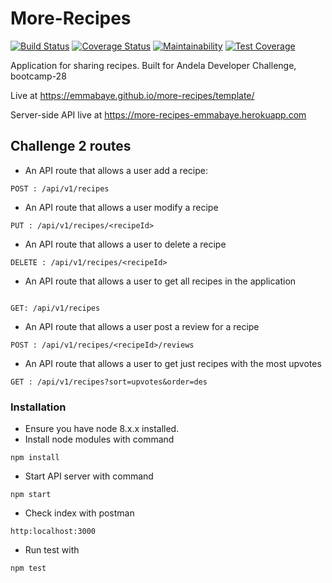 # More-Recipes

[![Build Status](https://travis-ci.org/emmabaye/more-recipes.svg?branch=master)](https://travis-ci.org/emmabaye/more-recipes)
[![Coverage Status](https://coveralls.io/repos/github/emmabaye/more-recipes/badge.svg?branch=master)](https://coveralls.io/github/emmabaye/more-recipes?branch=master)
[![Maintainability](https://api.codeclimate.com/v1/badges/bdd1ed14d9a5842f38b0/maintainability)](https://codeclimate.com/github/emmabaye/more-recipes/maintainability)
[![Test Coverage](https://api.codeclimate.com/v1/badges/bdd1ed14d9a5842f38b0/test_coverage)](https://codeclimate.com/github/emmabaye/more-recipes/test_coverage)

Application for sharing recipes. Built for Andela Developer Challenge, bootcamp-28

Live at https://emmabaye.github.io/more-recipes/template/

Server-side API live at https://more-recipes-emmabaye.herokuapp.com

## Challenge 2 routes
* An API route that allows a user add a recipe:
```
POST : /api/v1/recipes
```

* An API route that allows a user modify a recipe
```
PUT : /api/v1/recipes/<recipeId>
```

* An API route that allows a user to delete a recipe
```
DELETE : /api/v1/recipes/<recipeId>
```

* An API route that allows a user to get all recipes in the application
```

GET: /api/v1/recipes
 ```
* An API route that allows 
a user post a review for a recipe
```
POST : /api/v1/recipes/<recipeId>/reviews
```

* An API route that allows a user to get just recipes with the most upvotes
```
GET : /api/v1/recipes?sort=upvotes&order=des
```  
  

### Installation
* Ensure you have node 8.x.x installed.
* Install node modules with command
```
npm install
```
* Start API server with command
```
npm start
```
* Check index with postman
```
http:localhost:3000
```
* Run test with 
```
npm test
```